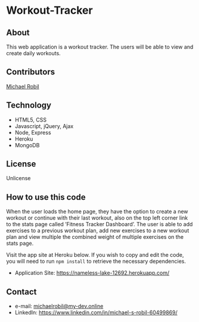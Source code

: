 # Workout-Tracker

## About
This web application is a workout tracker. The users will be able to view and create daily workouts.

## Contributors
[Michael Robil](https://github.com/michaelrobil)

## Technology
- HTML5, CSS
- Javascript, jQuery, Ajax
- Node, Express
- Heroku
- MongoDB

## License
Unlicense

## How to use this code
When the user loads the home page, they have the option to create a new workout or continue with their last workout, also on the top left corner link to the stats page called ’Fitness Tracker Dashboard’. The user is able to add exercises to a previous workout plan, add new exercises to a new workout plan and view multiple the combined weight of multiple exercises on the stats page.

Visit the app site at Heroku below. If you wish to copy and edit the code, you will need to run ```npm install``` to retrieve the necessary dependencies.
- Application Site: https://nameless-lake-12692.herokuapp.com/

## Contact

- e-mail: michaelrobil@my-dev.online
- LinkedIn: https://www.linkedin.com/in/michael-s-robil-60499869/

